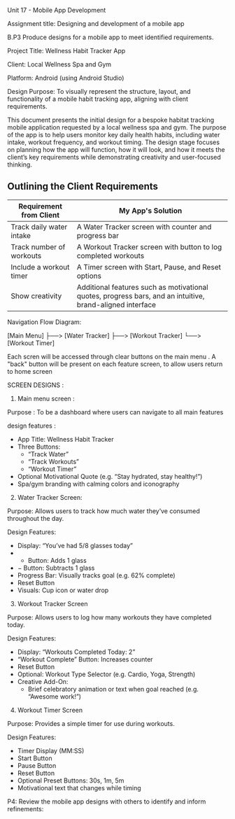 Unit 17 - Mobile App Development


Assignment title:
Designing and development of a mobile app

B.P3
Produce designs for a mobile app to meet identified requirements.

Project Title: Wellness Habit Tracker App

Client: Local Wellness Spa and Gym

Platform: Android (using Android Studio)

Design Purpose: To visually represent the structure, layout, and functionality of a mobile habit tracking app, aligning with client requirements.

This document presents the initial design for a bespoke habitat  tracking mobile application requested by a local wellness spa and gym. The purpose of the app is to help users monitor key daily health habits, including water intake, workout frequency, and workout timing. The design stage focuses on planning how the app will function, how it will look, and how it meets the client’s key requirements while demonstrating creativity and user-focused thinking.


## Outlining the Client Requirements

| Requirement from Client        | My App's Solution                                               |
|-------------------------------|------------------------------------------------------------------|
| Track daily water intake       | A Water Tracker screen with counter and progress bar             |
| Track number of workouts       | A Workout Tracker screen with button to log completed workouts   |
| Include a workout timer        | A Timer screen with Start, Pause, and Reset options              |
| Show creativity                | Additional features such as motivational quotes, progress bars, and an intuitive, brand-aligned interface |


Navigation Flow Diagram:

[Main Menu]
   ├──> [Water Tracker]
   ├──> [Workout Tracker]
   └──> [Workout Timer]

Each scren will be accessed through clear buttons on the main menu . A "back" button will be present on each feature screen, to allow users return to home screen 

SCREEN DESIGNS :

1. Main menu screen :

Purpose : To be a dashboard where users can navigate to all main features 

design features :  
- App Title: Wellness Habit Tracker
- Three Buttons:
  - “Track Water”
  - “Track Workouts”
  - “Workout Timer”
- Optional Motivational Quote (e.g. “Stay hydrated, stay healthy!”)
- Spa/gym branding with calming colors and iconography





2. Water Tracker Screen:

Purpose: Allows users to track how much water they’ve consumed throughout the day.

Design Features:

- Display: “You’ve had 5/8 glasses today”
- + Button: Adds 1 glass
- − Button: Subtracts 1 glass
- Progress Bar: Visually tracks goal (e.g. 62% complete)
- Reset Button
- Visuals: Cup icon or water drop



3. Workout Tracker Screen

Purpose: Allows users to log how many workouts they have completed today.

Design Features:

- Display: “Workouts Completed Today: 2”
- “Workout Complete” Button: Increases counter
- Reset Button
- Optional: Workout Type Selector (e.g. Cardio, Yoga, Strength)
- Creative Add-On:
  - Brief celebratory animation or text when goal reached (e.g. “Awesome work!”)



4. Workout Timer Screen

Purpose: Provides a simple timer for use during workouts.

Design Features:

- Timer Display (MM:SS)
- Start Button
- Pause Button
- Reset Button
- Optional Preset Buttons: 30s, 1m, 5m
- Motivational text that changes while timing

P4: Review the mobile app designs with others to identify and inform refinements:



